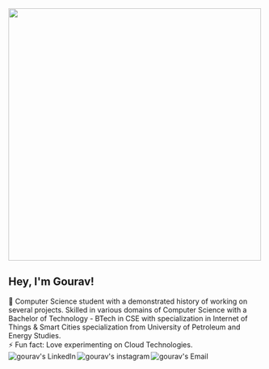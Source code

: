  <img src="https://raw.githubusercontent.com/RaghavK16/RaghavK16/master/coderman.gif" width="500" />

<h2> Hey, I'm Gourav!</h2>
🔭 Computer Science student with a demonstrated history of working on several projects. Skilled in various domains of Computer Science with a Bachelor of Technology - BTech in CSE with specialization in Internet of Things & Smart Cities specialization from University of Petroleum and Energy Studies. <br>
⚡ Fun fact: Love experimenting on Cloud Technologies.


<br>

<a href="https://www.linkedin.com/in/gourav-arora-b6681a152/">
  <img align="left" alt="gourav's LinkedIn" src="https://img.icons8.com/dusk/2x/50/linkedin.png"/>
</a>

<a href="https://www.instagram.com/_.gouravarora._/?hl=en/">
  <img align="left" alt="gourav's instagram" src="https://img.icons8.com/dusk/2x/50/instagram.png"/>
</a>



<a href="mailto:gouravarora035@gmail.com">
  <img align="left" alt="gourav's Email" src="https://img.icons8.com/dusk/2x/50/gmail.png"/>
</a>
